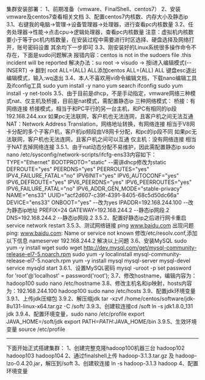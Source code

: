 集群安装部署：
1、前期准备（vmware、FinalShell、centos7）
2、安装vmware及centos7查看相关文档
3、配置centos7内核数、内存大小及静态ip
    3.1、右键我的电脑->管理->设备管理器->处理器，进行查看pc内核数量
    3.2、任务处理器->性能->点击cpu->逻辑处理器，查看pc内核数量
    注意：虚拟机内核数要小于等于pc机内核数量，在安装过程中需要进行时区选择、硬盘选择及网络打开，账号密码设置
    其余均下一步即可
    3.3、刚安装好的Linux系统很多操作命令不存在，下面是sudo问题解决
        报错内容：centos is not in the sudoers file .this incident will be reported
        解决办法：su root -> visudo -> 按i进入编辑模式(--INSERT) ->
                翻到 root    ALL=(ALL)       ALL添加centos    ALL=(ALL)       ALL
                键盘esc退出编辑模式，输入:wq退出
    3.4、本人不喜欢用vi命令编辑文档，下载nano编辑工具及ifconfig工具
        sudo yum install -y nano
        yum search ifconfig
        sudo yum install -y net-tools
    3.5、由于目前是dhcp，不是手动指定，vmware网络三种模式nat、仅主机及桥接，目前是nat模式，需配置静态ip
        三种网络模式：
            桥接：有网络连接
                桥接模式，相当于和PC平行的另一台主机，和PC有相同的ip段192.168.244.xxx
                如果pc无法联网，客户机也无法连网，且客户机之间无法互通
            NAT：Network Address Translation，网络地址转换，有网络连接
                相当于V8网卡分配的多个子客户机，客户机ip频段由V8网卡分配，和pc的ip段不同
                如果pc无法联网，客户机也无法连网，且客户机之间可以互通
            仅主机：没有网络连接
                相当于NAT去掉网络连接
        3.5.1、由于nat动态分配不易维护，因此需配置静态ip
            sudo nano /etc/sysconfig/network-scripts/ifcfg-ens33内容如下：
                TYPE="Ethernet"
                BOOTPROTO="static"  --需讲dhcp修改为static
                DEFROUTE="yes"
                PEERDNS="yes"
                PEERROUTES="yes"
                IPV4_FAILURE_FATAL="no"
                IPV6INIT="yes"
                IPV6_AUTOCONF="yes"
                IPV6_DEFROUTE="yes"
                IPV6_PEERDNS="yes"
                IPV6_PEERROUTES="yes"
                IPV6_FAILURE_FATAL="no"
                IPV6_ADDR_GEN_MODE="stable-privacy"
                NAME="ens33"
                UUID="acf2d607-c39f-4391-8405-68c5d50dc66a"
                DEVICE="ens33"
                ONBOOT="yes"  --改为yes
                IPADDR=192.168.244.100   --改为静态ip地址
                PREFIX=24
                GATEWAY=192.168.244.2    --静态ip网段.2
                DNS=192.168.244.2        --静态ip网段.2
        3.5.2、配置好静态ip之后进行网卡重启
            service network restart
        3.5.3、测试网络链接
            ping www.baidu.com
            出现问题ping: www.baidu.com: Name or service not known
            修改/etc/resolv.conf,添加以下信息
            nameserver 192.168.244.2
            解决以上问题
    3.6、安装MySQL
        sudo yum -y install wget
        sudo wget http://dev.mysql.com/get/mysql-community-release-el7-5.noarch.rpm
        sudo yum -y localinstall mysql-community-release-el7-5.noarch.rpm
        yum -y install mysql mysql-server mysql-devel
        service mysqld start
        3.6.1、设置MySQL密码
            mysql -uroot -p
            set password for 'root'@'localhost' = password('root');
    3.7、修改hostname，编辑内容为：hadoop100
        sudo nano /etc/hostname
    3.8、修改主机名和ip映射，hosts内容为：192.168.244.100 hadoop100
        sudo nano /etc/hosts
    3.9、配置jdk环境变量
        3.9.1、上传jdk压缩包
        3.9.2、解压缩jdk
            tar -xzvf /home/centos/software/jdk-8u131-linux-x64.tar.gz -C /soft/
        3.9.3、创建软连接cd /soft
            ln -s jdk1.8.0_131 jdk
        3.9.4、配置环境变量，sudo nano /etc/profile
            export JAVA_HOME=/soft/jdk
            export PATH=$PATH:$JAVA_HOME/bin
        3.9.5、生效环境变量
            source /etc/profile
***************************************************************************************************
下面开始正式搭建集群：
1、创建完整克隆hadoop100机器三台 hadoop102 hadoop103 hadoop104
2、通过finalshell上传 hadoop-3.1.3.tar.gz 及  hadoop-lzo-0.4.20.jar，解压到/soft
3、创建软连接 ln -s hadoop-3.1.3 hadoop
4、配置环境变量










